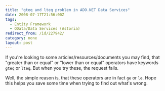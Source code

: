 ```yaml
---
title: "gteq and lteq problem in ADO.NET Data Services"
date: 2008-07-17T21:56:00Z
tags:
  - Entity Framework
  - OData/Data Services (Astoria)
redirect_from: /id/227942/
category: none
layout: post
---
```

If you're looking to some articles/resources/documents you may find, that "greater than or equal" or "lower than or equal" operators have keywords `gteq` or `lteq`. But when you try these, the request fails.

Well, the simple reason is, that these operators are in fact `ge` or `le`. Hope this helps you save some time when trying to find out what's wrong.
